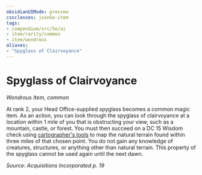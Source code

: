 ```yaml
---
obsidianUIMode: preview
cssclasses: json5e-item
tags:
- compendium/src/5e/ai
- item/rarity/common
- item/wondrous
aliases: 
- "Spyglass of Clairvoyance"
---
```

# Spyglass of Clairvoyance
*Wondrous Item, common*  


At rank 2, your Head Office-supplied spyglass becomes a common magic item. As an action, you can look through the spyglass of clairvoyance at a location within 1 mile of you that is obstructing your view, such as a mountain, castle, or forest. You must then succeed on a DC 15 Wisdom check using [cartographer's tools](/Systems/5e/items/cartographers-tools.md) to map the natural terrain found within three miles of that chosen point. You do not gain any knowledge of creatures, structures, or anything other than natural terrain. This property of the spyglass cannot be used again until the next dawn.

*Source: Acquisitions Incorporated p. 19*